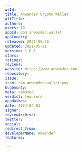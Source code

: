 ```yaml
---
wsId: 
title: Anwonder Crypto Wallet
altTitle: 
authors: 
users: 10
appId: com.anwonder.wallet
appCountry: 
released: 2021-05-30
updated: 2021-05-31
version: 1.0.1
stars: 
ratings: 
reviews: 
website: https://www.anwonder.com
repository: 
issue: 
icon: com.anwonder.wallet.png
bugbounty: 
meta: removed
verdict: fewusers
appHashes: 
date: 2024-04-03
signer: 
reviewArchive: 
twitter: 
social: 
redirect_from: 
developerName: Anwonder
features: 

---
```


